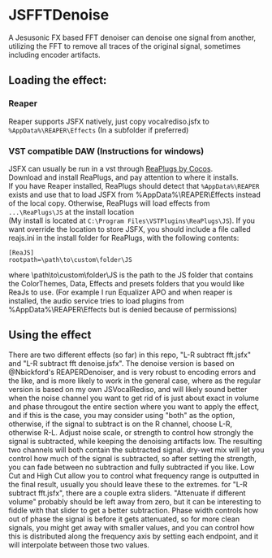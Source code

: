 # JSFFTDenoise

A Jesusonic FX based FFT denoiser
can denoise one signal from another, utilizing the FFT to remove all traces of the original signal,
sometimes including encoder artifacts.

## Loading the effect:

### Reaper
Reaper supports JSFX natively, just copy vocalrediso.jsfx to `%AppData%\REAPER\Effects` (In a subfolder if preferred)

### VST compatible DAW (Instructions for windows)
JSFX can usually be run in a vst through [ReaPlugs by Cocos](https://www.reaper.fm/reaplugs/).  
Download and install ReaPlugs, and pay attention to where it installs.  
If you have Reaper installed, ReaPlugs should detect that `%AppData%\REAPER` exists and use that to load JSFX from %AppData%\REAPER\Effects instead of the local copy.
Otherwise, ReaPlugs will load effects from `...\ReaPlugs\JS` at the install location  
(My install is located at `C:\Program Files\VSTPlugins\ReaPlugs\JS`). If you want override the location to store JSFX, you should include a file called reajs.ini in the install folder for ReaPlugs, with the following contents:

    [ReaJS]
    rootpath=\path\to\custom\folder\JS

where \path\to\custom\folder\JS is the path to the JS folder that contains the ColorThemes, Data, Effects and presets folders that you would like ReaJs to use. (For example I run Equalizer APO and when reaper is installed, the audio service tries to load plugins from %AppData%\REAPER\Effects but is denied because of permissions)


## Using the effect
There are two different effects (so far) in this repo, "L-R subtract fft.jsfx" and "L-R subtract fft denoise.jsfx".
The denoise version is based on @Nbickford's REAPERDenoiser, and is very robust to encoding errors and the like,
and is more likely to work in the general case, where as the regular version is based on my own JSVocalRediso,
and will likely sound better when the noise channel you want to get rid of is just about exact in volume and phase througout the entire section where you want to apply the effect, and if this is the case,
you may consider using "both" as the option, otherwise, if the signal to subtract is on the R channel, choose L-R, otherwise R-L.
Adjust noise scale, or strength to control how strongly the signal is subtracted, while keeping the denoising artifacts low.
The resulting two channels will both contain the subtracted signal.
dry-wet mix will let you control how much of the signal is subtracted, so after setting the strength, you can fade between no subtraction and fully subtracted if you like.
Low Cut and High Cut allow you to control what frequency range is outputted in the final result, usually you should leave these to the extremes.
for "L-R subtract fft.jsfx", there are a couple extra sliders. "Attenuate if different volume" probably should be left away from zero, but it can be interesting to fiddle with that slider to get a better subtraction. Phase width controls how out of phase the signal is before it gets attenuated, so for more clean signals, you might get away with smaller values, and you can control how this is distributed along the frequency axis by setting each endpoint, and it will interpolate between those two values.